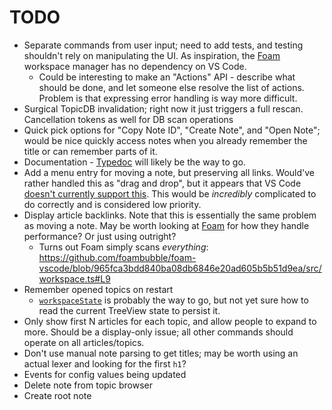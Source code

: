 # TODO

- Separate commands from user input; need to add tests, and testing shouldn't rely on manipulating
  the UI. As inspiration, the [Foam](https://github.com/foambubble/foam-workspace-manager) workspace
  manager has no dependency on VS Code.
  - Could be interesting to make an "Actions" API - describe what should be done, and let someone
    else resolve the list of actions. Problem is that expressing error handling is way more
    difficult.
- Surgical TopicDB invalidation; right now it just triggers a full rescan. Cancellation tokens as well for DB scan operations
- Quick pick options for "Copy Note ID", "Create Note", and "Open Note"; would be nice quickly
  access notes when you already remember the title or can remember parts of it.
- Documentation - [Typedoc](http://typedoc.org/) will likely be the way to go.
- Add a menu entry for moving a note, but preserving all links. Would've rather handled this as
  "drag and drop", but it appears that VS Code
  [doesn't currently support this](https://github.com/Microsoft/vscode/issues/32592). This would be
  _incredibly_ complicated to do correctly and is considered low priority.
- Display article backlinks. Note that this is essentially the same problem as moving a note. May be
  worth looking at [Foam](https://github.com/foambubble/foam) for how they handle performance? Or
  just using outright?
  - Turns out Foam simply scans _everything_:
    https://github.com/foambubble/foam-vscode/blob/965fca3bdd840ba08db6846e20ad605b5b51d9ea/src/workspace.ts#L9
- Remember opened topics on restart
  - [`workspaceState`](https://code.visualstudio.com/api/extension-capabilities/common-capabilities#data-storage)
    is probably the way to go, but not yet sure how to read the current TreeView state to persist it.
- Only show first N articles for each topic, and allow people to expand to more. Should be a
  display-only issue; all other commands should operate on all articles/topics.
- Don't use manual note parsing to get titles; may be worth using an actual lexer and looking for
  the first `h1`?
- Events for config values being updated
- Delete note from topic browser
- Create root note
